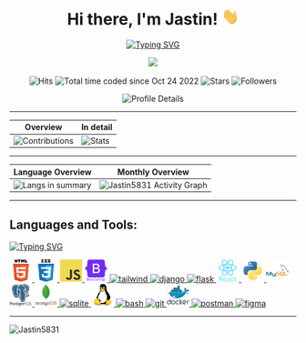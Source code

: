 <h1 align="center">
    Hi there, I'm Jastin! 
    <img src="https://raw.githubusercontent.com/Jastin5831/Jastin5831/master/static/wave.gif" width="30px" height="30px">
</h1>

<p align="center">
    <a href="https://github.com/Jastin5831"><img src="https://readme-typing-svg.demolab.com?font=Fira+Code&weight=600&duration=2000&pause=1000&center=true&width=435&lines=Passionate+Software+Engineer;FullStack+Developer;Next+Laravel+Expert" alt="Typing SVG" /></a>
</p>

<div align="center  ">
    <img id="preview" src="https://komarev.com/ghpvc/?username=Jastin5831&color=grey">
</div>

<div align="center">
    
![Hits](https://hits.seeyoufarm.com/api/count/incr/badge.svg?url=https%3A%2F%2Fgithub.com%2FJastin5831&count_bg=%2379C83D&title_bg=%23555555&icon=github.svg&icon_color=%23E7E7E7&title=Hits&edge_flat=false)
![Total time coded since Oct 24 2022](https://wakatime.com/badge/user/168edf9f-71dc-49cc-bf77-592d9c9d4eed.svg)
![Stars](https://img.shields.io/github/stars/Jastin5831?label=Stars&style=social)
![Followers](https://img.shields.io/github/followers/Jastin5831?label=Followers&style=social)

</div>

<p align="center">
    <img src="https://github-profile-summary-cards.vercel.app/api/cards/profile-details?username=Jastin5831&theme=tokyonight" alt="Profile Details"/>
</p>

<p align="center">

---

| Overview | In detail |
|----------|-----------|
| ![Contributions](https://streak-stats.demolab.com?user=Jastin5831&theme=tokyonight) | ![Stats](https://github-readme-stats.vercel.app/api?username=Jastin5831&show_icons=true&theme=tokyonight&include_all_commits=true&count_private=true) |

---

|  Language Overview  | Monthly Overview |
|---------------------|------------------|
| ![Langs in summary](https://github-readme-stats.vercel.app/api/top-langs/?username=Jastin5831&theme=tokyonight) |![Jastin5831 Activity Graph](https://github-readme-activity-graph.vercel.app/graph?username=Jastin5831&theme=vue) |

---

## Languages and Tools:

<a href="https://github.com/Jastin5831"><img src="https://readme-typing-svg.demolab.com?font=Tektur&pause=3000&random=false&width=620&lines=Transforming+ideas+into+innovation%2C+one+line+of+Python+at+a+time." alt="Typing SVG" /></a>

<a href="https://www.w3.org/html/" target="_blank"> <img
    src="https://raw.githubusercontent.com/devicons/devicon/master/icons/html5/html5-original-wordmark.svg" alt="html5"
    width="40" height="40" /> </a>
<a href="https://www.w3schools.com/css/" target="_blank"> <img
    src="https://raw.githubusercontent.com/devicons/devicon/master/icons/css3/css3-original-wordmark.svg" alt="css3"
    width="40" height="40" /> </a>
<a href="https://developer.mozilla.org/en-US/docs/Web/JavaScript" target="_blank"> <img
    src="https://raw.githubusercontent.com/devicons/devicon/master/icons/javascript/javascript-original.svg"
    alt="javascript" width="40" height="40" /> </a>
<a href="https://getbootstrap.com" target="_blank"> <img
    src="https://raw.githubusercontent.com/devicons/devicon/master/icons/bootstrap/bootstrap-plain-wordmark.svg"
    alt="bootstrap" width="40" height="40" /> </a>
<a href="https://tailwindcss.com/" target="_blank"> <img src="https://www.vectorlogo.zone/logos/tailwindcss/tailwindcss-icon.svg" alt="tailwind" width="40" height="40"/> </a>
<a href="https://www.djangoproject.com/" target="_blank"> <img
    src="https://cdn.worldvectorlogo.com/logos/django.svg" alt="django" width="40" height="40" /> </a>
<a href="https://fastapi.tiangolo.com/" target="_blank"> <img
    src="https://cdn.jsdelivr.net/gh/devicons/devicon/icons/fastapi/fastapi-original.svg" alt="flask" width="40"
    height="40" /> </a>
<a href="https://reactjs.org/" target="_blank"> <img
    src="https://raw.githubusercontent.com/devicons/devicon/master/icons/react/react-original-wordmark.svg" alt="react"
    width="40" height="40" /> </a>
<a href="https://www.python.org" target="_blank"> <img
    src="https://raw.githubusercontent.com/devicons/devicon/master/icons/python/python-original.svg" alt="python"
    width="40" height="40" /> </a>
<a href="https://www.mysql.com/" target="_blank"> <img
    src="https://raw.githubusercontent.com/devicons/devicon/master/icons/mysql/mysql-original-wordmark.svg" alt="mysql"
    width="40" height="40" /> </a>
<a href="https://www.postgresql.org" target="_blank"> <img
    src="https://raw.githubusercontent.com/devicons/devicon/master/icons/postgresql/postgresql-original-wordmark.svg"
    alt="postgresql" width="40" height="40" /> </a>
<a href="https://www.mongodb.com/" target="_blank"> <img
    src="https://raw.githubusercontent.com/devicons/devicon/master/icons/mongodb/mongodb-original-wordmark.svg"
    alt="mongodb" width="40" height="40" /> </a>
<a href="https://www.sqlite.org/" target="_blank"> <img
    src="https://www.vectorlogo.zone/logos/sqlite/sqlite-icon.svg" alt="sqlite" width="40" height="40" /> </a>
<a href="https://www.linux.org/" target="_blank"> <img
    src="https://raw.githubusercontent.com/devicons/devicon/master/icons/linux/linux-original.svg" alt="linux"
    width="40" height="40" /> </a>
<a href="https://www.gnu.org/software/bash/" target="_blank"> <img
    src="https://www.vectorlogo.zone/logos/gnu_bash/gnu_bash-icon.svg" alt="bash" width="40" height="40" />
</a>
<a href="https://git-scm.com/" target="_blank"> <img
    src="https://www.vectorlogo.zone/logos/git-scm/git-scm-icon.svg" alt="git" width="40" height="40" /> </a>
<a href="https://www.docker.com/" target="_blank"> <img
    src="https://raw.githubusercontent.com/devicons/devicon/master/icons/docker/docker-original-wordmark.svg"
    alt="docker" width="40" height="40" /> </a>
<a href="https://postman.com" target="_blank"> <img src="https://www.vectorlogo.zone/logos/getpostman/getpostman-icon.svg" alt="postman" width="40" height="40"/> </a>
<a href="https://www.figma.com/" target="_blank"> <img src="https://www.vectorlogo.zone/logos/figma/figma-icon.svg" alt="figma" width="40" height="40"/> </a>

<hr>
<img src="https://github-profile-trophy.vercel.app/?username=Jastin5831" alt="Jastin5831" />
